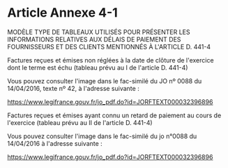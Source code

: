 # Article Annexe 4-1

<p>MODÈLE TYPE DE TABLEAUX UTILISÉS POUR PRÉSENTER LES INFORMATIONS RELATIVES AUX DÉLAIS DE PAIEMENT DES FOURNISSEURS ET DES CLIENTS MENTIONNÉS À L'ARTICLE D. 441-4 </p><p>Factures reçues et émises non réglées à la date de clôture de l'exercice dont le terme est échu (tableau prévu au I de l'article D. 441-4)</p><p>Vous pouvez consulter l'image dans le fac-similé du JO nº 0088 du 14/04/2016, texte nº 42, à l'adresse suivante :</p><p><a shape='rect' href='https://www.legifrance.gouv.fr/jo_pdf.do?id=JORFTEXT000032396896' target='_blank'> https://www.legifrance.gouv.fr/jo_pdf.do?id=JORFTEXT000032396896</a></p><p>Factures reçues et émises ayant connu un retard de paiement au cours de l'exercice (tableau prévu au II de l'article D. 441-4)</p><p>Vous pouvez consulter l'image dans le fac-similé du jo n°0088 du 14/04/2016 à l'adresse suivante :</p><p><a shape='rect' href='https://www.legifrance.gouv.fr/jo_pdf.do?id=JORFTEXT000032396896' target='_blank'> https://www.legifrance.gouv.fr/jo_pdf.do?id=JORFTEXT000032396896</a></p>